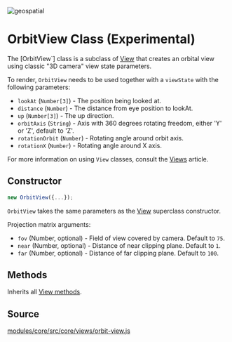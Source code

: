 <p class="badges">
  <img src="https://img.shields.io/badge/geopspatial-no-lightgrey.svg?style=flat-square" alt="geospatial" />
</p>

# OrbitView Class (Experimental)

The [OrbitView`] class is a subclass of [View](/docs/api-reference/view.md) that creates an orbital view using classic "3D camera" view state parameters.

To render, `OrbitView` needs to be used together with a `viewState` with the following parameters:

* `lookAt` (`Number[3]`) - The position being looked at.
* `distance` (`Number`) - The distance from eye position to lookAt.
* `up` (`Number[3]`) - The up direction.
* `orbitAxis` (`String`) - Axis with 360 degrees rotating freedom, either 'Y' or 'Z', default to 'Z'.
* `rotationOrbit` (`Number`) - Rotating angle around orbit axis.
* `rotationX` (`Number`) - Rotating angle around X axis.

For more information on using `View` classes, consult the [Views](/docs/developer-guide/views.md) article.


## Constructor

```js
new OrbitView({...});
```

`OrbitView` takes the same parameters as the [View](/docs/api-reference/view.md) superclass constructor.


Projection matrix arguments:

* `fov` (Number, optional) - Field of view covered by camera. Default to `75`.
* `near` (Number, optional) - Distance of near clipping plane. Default to `1`.
* `far` (Number, optional) - Distance of far clipping plane. Default to `100`.


## Methods

Inherits all [View methods](/docs/api-reference/view.md#methods).


## Source

[modules/core/src/core/views/orbit-view.js](https://github.com/uber/deck.gl/blob/master/modules/core/src/views/orbit-view.js)
